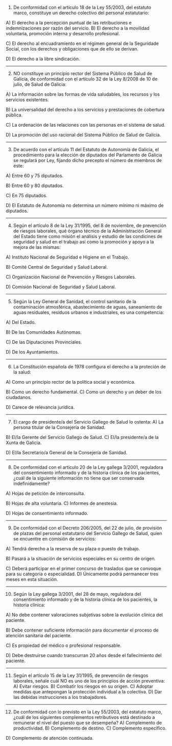 1. De conformidad con el artículo 18 de la Ley 55/2003, del estatuto marco, constituye un derecho colectivo
del personal estatutario:

A) El derecho a la percepción puntual de las retribuciones e indemnizaciones por razón del servicio.
B) El derecho a la movilidad voluntaria, promoción interna y desarrollo profesional.

C) El derecho al encuadramiento en el régimen general de la Seguridade Social, con los derechos y obligaciones que de ello se derivan.

D) El derecho a la libre sindicación.

---

2. NO constituye un principio rector del Sistema Público de Salud de Galicia, de conformidad con el artículo 32 de la Ley 8/2008 de 10 de julio, de Salud de Galicia:

A) La información sobre las formas de vida saludables, los recursos y los servicios existentes.

B) La universalidad del derecho a los servicios y prestaciones de cobertura pública.

C) La ordenación de las relaciones con las personas en el sistema de salud.

D) La promoción del uso racional del Sistema Público de Salud de Galicia.

---

3. De acuerdo con el artículo 11 del Estatuto de Autonomía de Galicia, el procedimiento para la elección de
diputados del Parlamento de Galicia se regulará por Ley, fijando dicho precepto el número de miembros de
éste:

A) Entre 60 y 75 diputados.

B) Entre 60 y 80 diputados.

C) En 75 diputados.

D) El Estatuto de Autonomía no determina un número mínimo ni máximo de diputados.

---

4. Según el artículo 8 de la Ley 31/1995, del 8 de noviembre, de prevención de riesgos laborales, qué órgano
técnico de la Administración General del Estado tiene como misión el análisis y estudio de las condicines de
seguridad y salud en el trabajo así como la promoción y apoyo a la mejora de las mismas:

A) Instituto Nacional de Seguridad e Higiene en el Trabajo.

B) Comité Central de Seguridad y Salud Laboral.

C) Organización Nacional de Prevención y Riesgos Laborales.

D) Comisión Nacional de Seguridad y Salud Laboral.

---

5. Según la Ley General de Sanidad, el control sanitario de la contaminación atmosférica, abastecimiento de
aguas, saneamiento de aguas residuales, residuos urbanos e industriales, es una competencia:

A) Del Estado.

B) De las Comunidades Autónomas.

C) De las Diputaciones Provinciales.

D) De los Ayuntamientos.

---

6. La Constitución española de 1978 configura el derecho a la proteción de la salud:

A) Como un principio rector de la política social y económica.

B) Como un derecho fundamental.
C) Como un derecho y un deber de los ciudadanos.

D) Carece de relevancia jurídica.

---

7. El cargo de presidente/a del Servicio Gallego de Salud lo ostenta:
A) La persona titular de la Consejería de Sanidad.

B) El/la Gerente del Servicio Gallego de Salud.
C) El/la presidente/a de la Xunta de Galicia.

D) El/la Secretario/a General de la Consejería de Sanidad.

---

8. De conformidad con el artículo 20 de la Ley gallega 3/2001, reguladora del consentimiento informado y de
la historia clínica de los pacientes, ¿cuál de la siguiente información no tiene que ser conservada
indefinidamente?

A) Hojas de petición de interconsulta.

B) Hojas de alta voluntaria.
C) Informes de anestesia.

D) Hojas de consentimiento informado.

---

9. De conformidad con el Decreto 206/2005, del 22 de julio, de provisión de plazas del personal estatutario
del Servicio Gallego de Salud, quien se encuentre en comisión de servicios:

A) Tendrá derecho a la reserva de su plaza o puesto de trabajo.

B) Pasará a la situación de servicios especiales en su centro de origen.

C) Deberá participar en el primer concurso de traslados que se convoque para su categoría o especialidad.
D) Únicamente podrá permanecer tres meses en esta situación.

---

10. Según la Ley gallega 3/2001, del 28 de mayo, reguladora del consentimiento informado y de la historia
clínica de los pacientes, la historia clínica:

A) No debe contener valoraciones subjetivas sobre la evolución clínica del paciente.

B) Debe contener suficiente información para documentar el proceso de atención sanitaria del paciente.

C) Es propiedad del médico o profesional responsable.

D) Debe destruirse cuando transcurran 20 años desde el fallecimiento del paciente.

---

11. Según el artículo 15 de la Ley 31/1995, de prevención de riesgos laborales, señale cuál NO es uno de los
principios de acción preventiva:
A) Evitar riesgos.
B) Combatir los riesgos en su origen.
C) Adoptar medidas que antepongan la protección individual a la colectiva.
D) Dar las debidas instrucciones a los trabajadores.

---

12. De conformidad con lo previsto en la Ley 55/2003, del estatuto marco, ¿cuál de los siguientes
complementos retributivos está destinado a remunerar el nivel del puesto que se desempeña?
A) Complemento de productividad.
B) Complemento de destino.
C) Complemento específico.

D) Complemento de atención continuada.
